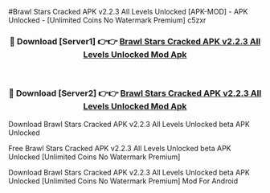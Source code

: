 #Brawl Stars Cracked APK v2.2.3 All Levels Unlocked [APK-MOD] - APK Unlocked - [Unlimited Coins No Watermark Premium] c5zxr



<div align="center">

<h3>🔴 Download [Server1] 👉👉 <a href="https://momento.my/?title=Brawl_Stars_Cracked_APK_v2.2.3_All_Levels_Unlocked">Brawl Stars Cracked APK v2.2.3 All Levels Unlocked Mod Apk</a></h3><br>

<h3>🔴 Download [Server2] 👉👉 <a href="https://momento.my/?title=Brawl_Stars_Cracked_APK_v2.2.3_All_Levels_Unlocked">Brawl Stars Cracked APK v2.2.3 All Levels Unlocked Mod Apk</a></h3>
</div>



Download Brawl Stars Cracked APK v2.2.3 All Levels Unlocked beta APK Unlocked

Free Brawl Stars Cracked APK v2.2.3 All Levels Unlocked beta APK Unlocked [Unlimited Coins No Watermark Premium]

Download Brawl Stars Cracked APK v2.2.3 All Levels Unlocked beta APK Unlocked [Unlimited Coins No Watermark Premium] Mod For Android
